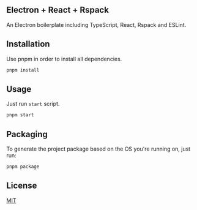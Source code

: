 ## Electron + React + Rspack

An Electron boilerplate including TypeScript, React, Rspack and ESLint.

## Installation

Use pnpm in order to install all dependencies.

```bash
pnpm install
```

## Usage

Just run `start` script.

```bash
pnpm start
```

## Packaging

To generate the project package based on the OS you're running on, just run:

```bash
pnpm package
```

## License

[MIT](https://choosealicense.com/licenses/mit/)
